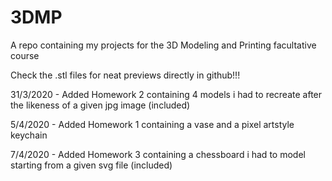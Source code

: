 # 3DMP
 A repo containing my projects for the 3D Modeling and Printing facultative course

Check the .stl files for neat previews directly in github!!!



31/3/2020 - Added Homework 2 containing 4 models i had to recreate after the likeness of a given jpg image (included)

5/4/2020 - Added Homework 1 containing a vase and a pixel artstyle keychain

7/4/2020 - Added Homework 3 containing a chessboard i had to model starting from a given svg file (included)
